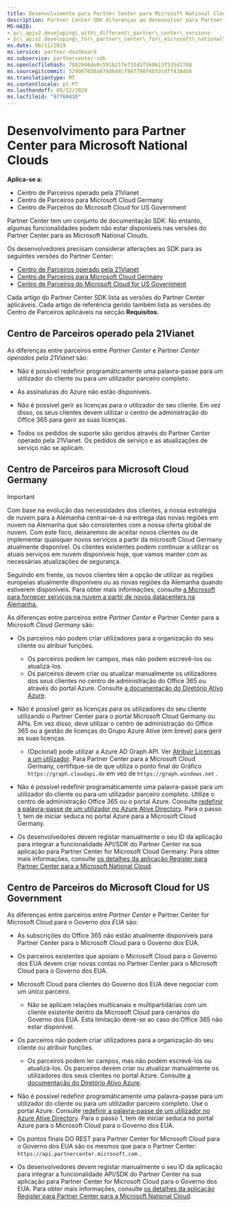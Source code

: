 ```yaml
---
title: Desenvolvimento para Partner Center para Microsoft National Clouds
description: Partner Center SDK diferenças ao desenvolver para Partner Center para Microsoft National Clouds.
MS-HAID:
- pc\_apiv2.developing\_with\_different\_partner\_center\_versions
- pc\_apiv2.developing\_for\_partner\_center\_for\_microsoft\_national\_cloud
ms.date: 06/11/2019
ms.service: partner-dashboard
ms.subservice: partnercenter-sdk
ms.openlocfilehash: 7882846de0c591b21fe73345f560613f535d1788
ms.sourcegitcommit: 529b07030a874d644cf947790f4b53cdff438dd4
ms.translationtype: MT
ms.contentlocale: pt-PT
ms.lasthandoff: 09/22/2020
ms.locfileid: "97769410"
---
```

# <a name="developing-for-partner-center-for-microsoft-national-clouds"></a>Desenvolvimento para Partner Center para Microsoft National Clouds

**Aplica-se a:**

- Centro de Parceiros operado pela 21Vianet
- Centro de Parceiros para Microsoft Cloud Germany
- Centro de Parceiros do Microsoft Cloud for US Government

Partner Center tem um conjunto de documentação SDK. No entanto, algumas funcionalidades podem não estar disponíveis nas versões do Partner Center para as Microsoft National Clouds.

Os desenvolvedores precisam considerar alterações ao SDK para as seguintes versões do Partner Center:

- [Centro de Parceiros operado pela 21Vianet](#partner-center-operated-by-21vianet)
- [Centro de Parceiros para Microsoft Cloud Germany](#partner-center-for-microsoft-cloud-germany)
- [Centro de Parceiros do Microsoft Cloud for US Government](#partner-center-for-microsoft-cloud-for-us-government)

Cada artigo do Partner Center SDK lista as versões do Partner Center aplicáveis. Cada artigo de referência gerido também lista as versões do Centro de Parceiros aplicáveis na secção **Requisitos.**

## <a name="partner-center-operated-by-21vianet"></a>Centro de Parceiros operado pela 21Vianet

As diferenças entre parceiros entre *Partner Center* e Partner *Center operados pela 21Vianet* são:

- Não é possível redefinir programáticamente uma palavra-passe para um utilizador do cliente ou para um utilizador parceiro completo.

- As assinaturas do Azure não estão disponíveis.

- Não é possível gerir as licenças para o utilizador do seu cliente. Em vez disso, os seus clientes devem utilizar o centro de administração do Office 365 para gerir as suas licenças.

- Todos os pedidos de suporte são geridos através do Partner Center operado pela 21Vianet. Os pedidos de serviço e as atualizações de serviço não se aplicam.

## <a name="partner-center-for-microsoft-cloud-germany"></a>Centro de Parceiros para Microsoft Cloud Germany

> [!IMPORTANT]
> Com base na evolução das necessidades dos clientes, a nossa estratégia de nuvem para a Alemanha centrar-se-á na entrega das novas regiões em nuvem na Alemanha que são consistentes com a nossa oferta global de nuvem. Com este foco, deixaremos de aceitar novos clientes ou de implementar quaisquer novos serviços a partir da microsoft Cloud Germany atualmente disponível. Os clientes existentes podem continuar a utilizar os atuais serviços em nuvem disponíveis hoje, que vamos manter com as necessárias atualizações de segurança.
>
> Seguindo em frente, os novos clientes têm a opção de utilizar as regiões europeias atualmente disponíveis ou as novas regiões da Alemanha quando estiverem disponíveis. Para obter mais informações, consulte [a Microsoft para fornecer serviços na nuvem a partir de novos datacenters na Alemanha.](https://news.microsoft.com/europe/2018/08/31/microsoft-to-deliver-cloud-services-from-new-datacentres-in-germany-in-2019-to-meet-evolving-customer-needs/)

As diferenças entre parceiros entre *Partner Center* e Partner Center para a Microsoft *Cloud Germany* são:

- Os parceiros não podem criar utilizadores para a organização do seu cliente ou atribuir funções.
  - Os parceiros podem ler campos, mas não podem escrevê-los ou atualizá-los.
  - Os parceiros devem criar ou atualizar manualmente os utilizadores dos seus clientes no centro de administração do Office 365 ou através do portal Azure. Consulte [a documentação do Diretório Ativo Azure](/azure/active-directory/).

- Não é possível gerir as licenças para os utilizadores do seu cliente utilizando o Partner Center para o portal Microsoft Cloud Germany ou APIs. Em vez disso, deve utilizar o centro de administração do Office 365 ou a gestão de licenças do Grupo Azure Ative (em breve) para gerir as suas licenças.
  - (Opcional) pode utilizar a Azure AD Graph API. Ver [Atribuir Licenças a um utilizador](/graph/api/user-assignlicense). Para Partner Center para a Microsoft Cloud Germany, certifique-se de que utiliza o ponto final do Gráfico `https://graph.cloudapi.de` em vez de `https://graph.windows.net` .

- Não é possível redefinir programáticamente uma palavra-passe para um utilizador do cliente ou para um utilizador parceiro completo. Utilize o centro de administração Office 365 ou o portal Azure. Consulte [redefinir a palavra-passe de um utilizador no Azure Ative Directory](/azure/active-directory/fundamentals/active-directory-users-reset-password-azure-portal). Para o passo 1, tem de iniciar seduca no portal Azure para a Microsoft Cloud Germany.

- Os desenvolvedores devem registar manualmente o seu ID da aplicação para integrar a funcionalidade API/SDK do Partner Center na sua aplicação para Partner Center for Microsoft Cloud Germany. Para obter mais informações, consulte [os detalhes da aplicação Register para Partner Center para a Microsoft National Cloud](create-apps-for-partner-center-for-microsoft-national-clouds.md).

## <a name="partner-center-for-microsoft-cloud-for-us-government"></a>Centro de Parceiros do Microsoft Cloud for US Government

As diferenças entre parceiros entre *Partner Center* e Partner Center for Microsoft Cloud para o Governo *dos EUA* são:

- As subscrições do Office 365 não estão atualmente disponíveis para Partner Center para o Microsoft Cloud para o Governo dos EUA.

- Os parceiros existentes que apoiam o Microsoft Cloud para o Governo dos EUA devem criar novas contas no Partner Center para o Microsoft Cloud para o Governo dos EUA.

- Microsoft Cloud para clientes do Governo dos EUA deve negociar com um único parceiro.
  - Não se aplicam relações multicanais e multipartidárias com um cliente existente dentro da Microsoft Cloud para cenários do Governo dos EUA. Esta limitação deve-se ao caso do Office 365 não estar disponível.

- Os parceiros não podem criar utilizadores para a organização do seu cliente ou atribuir funções.
  - Os parceiros podem ler campos, mas não podem escrevê-los ou atualizá-los. Os parceiros devem criar ou atualizar manualmente os utilizadores dos seus clientes no portal Azure. Consulte [a documentação do Diretório Ativo Azure](/azure/active-directory/).

- Não é possível redefinir programáticamente uma palavra-passe para um utilizador do cliente ou para um utilizador parceiro completo. Use o portal Azure. Consulte [redefinir a palavra-passe de um utilizador no Azure Ative Directory](/azure/active-directory/active-directory-users-reset-password-azure-portal). Para o passo 1, tem de iniciar seduca no portal Azure para o Microsoft Cloud para o Governo dos EUA.

- Os pontos finais DO REST para Partner Center for Microsoft Cloud para o Governo dos EUA são os mesmos que para o Partner Center: `https://api.partnercenter.microsoft.com` .

- Os desenvolvedores devem registar manualmente o seu ID da aplicação para integrar a funcionalidade API/SDK do Partner Center na sua aplicação para Partner Center for Microsoft Cloud para o Governo dos EUA. Para obter mais informações, consulte [os detalhes da aplicação Register para Partner Center para a Microsoft National Cloud](create-apps-for-partner-center-for-microsoft-national-clouds.md).
